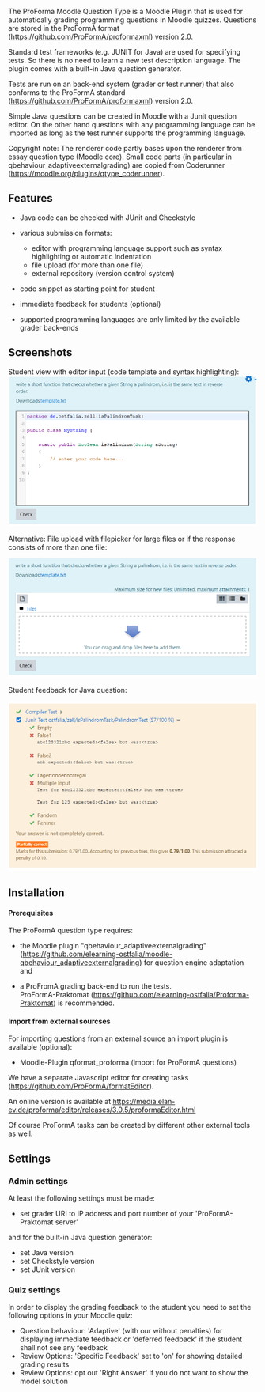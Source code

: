 The ProForma Moodle Question Type is a Moodle Plugin that is used for 
automatically grading programming questions in Moodle quizzes. Questions are 
stored in the ProFormA format (https://github.com/ProFormA/proformaxml) version 2.0. 

Standard test frameworks (e.g. JUNIT for Java) are used for specifying tests. So there is no 
need to learn a new test description language. The plugin comes with a built-in
Java question generator.

Tests are run on an back-end system (grader or test runner) that also conforms to the ProFormA standard 
(https://github.com/ProFormA/proformaxml) version 2.0.  
 
Simple Java questions can be created in Moodle with a Junit question editor. 
On the other hand questions with any programming language can be imported as long as 
the test runner supports the programming language.

Copyright note: The renderer code partly bases upon the renderer from essay question type (Moodle core).
Small code parts (in particular in qbehaviour_adaptiveexternalgrading) are copied from Coderunner 
(https://moodle.org/plugins/qtype_coderunner).
  
## Features

- Java code can be checked with JUnit and Checkstyle
- various submission formats: 
    
    * editor with programming language support such as syntax highlighting or automatic indentation
    * file upload (for more than one file)
    * external repository (version control system) 
- code snippet as starting point for student
- immediate feedback for students (optional) 
- supported programming languages are only limited by the available grader back-ends 

## Screenshots

Student view with editor input (code template and syntax highlighting): 
![editor with code template](doc/student_editor.png "student view with editor")

Alternative: File upload with filepicker for large files or if the response consists of more than one file:

![filepicker](doc/student_filepicker.png "student view with filepicker")

Student feedback for Java question:

![filepicker](doc/student_feedback_2.png "feedback")
 

## Installation

####  Prerequisites 

The ProFormA question type requires:

- the Moodle plugin "qbehaviour_adaptiveexternalgrading" 
(https://github.com/elearning-ostfalia/moodle-qbehaviour_adaptiveexternalgrading) for 
question engine adaptation and

- a ProFromA grading back-end to run the tests.  
ProFormA-Praktomat (https://github.com/elearning-ostfalia/Proforma-Praktomat) is recommended.

#### Import from external sourcses

For importing questions from an external source an import plugin is available (optional):   

- Moodle-Plugin qformat_proforma (import for ProFormA questions)

We have a separate Javascript editor for creating tasks (https://github.com/ProFormA/formatEditor).
 
An online version is available at 
https://media.elan-ev.de/proforma/editor/releases/3.0.5/proformaEditor.html
       
Of course ProFormA tasks can be created by different other external tools as well.


<!-- Import process:

![import](doc/import_en.png "import")
-->

## Settings


### Admin settings

At least the following settings must be made:  

* set grader URI to IP address and port number of your 'ProFormA-Praktomat server'

and for the built-in Java question generator: 

* set Java version
* set Checkstyle version
* set JUnit version

### Quiz settings

In order to display the grading feedback to the student you need to set the following 
options in your Moodle quiz:

* Question behaviour: 'Adaptive' (with our without penalties) for displaying immediate feedback
  or 'deferred feedback' if the student  shall not see any feedback 
* Review Options: 'Specific Feedback' set to 'on' for showing detailed grading results
* Review Options: opt out 'Right Answer' if you do not want to show the model solution


